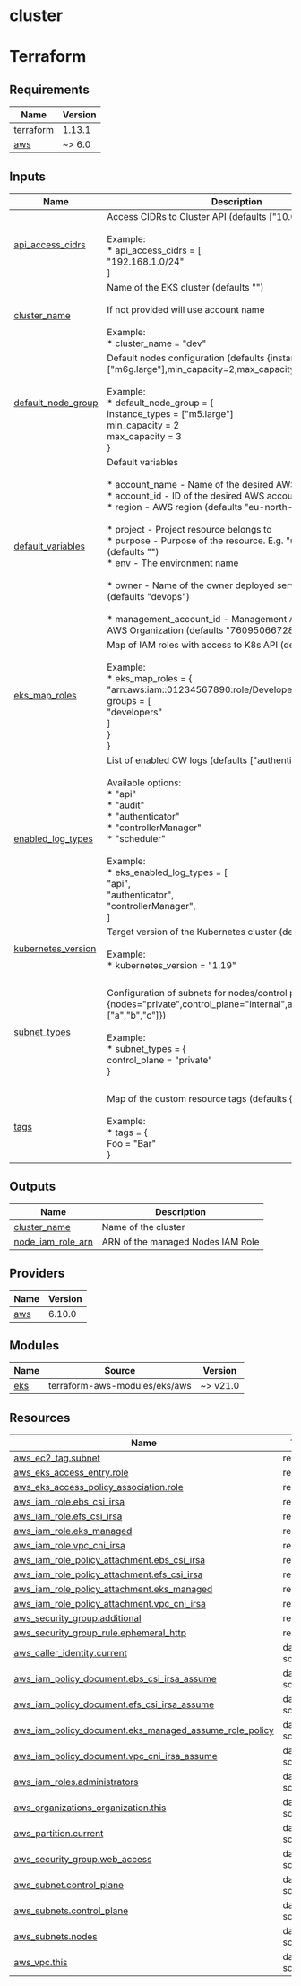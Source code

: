# cluster

<!-- BEGIN_TF_DOCS -->


# Terraform
## Requirements

| Name | Version |
|------|---------|
| <a name="requirement_terraform"></a> [terraform](#requirement\_terraform) | 1.13.1 |
| <a name="requirement_aws"></a> [aws](#requirement\_aws) | ~> 6.0 |

## Inputs

| Name | Description | Type | Default | Required |
|------|-------------|------|---------|:--------:|
| <a name="input_api_access_cidrs"></a> [api\_access\_cidrs](#input\_api\_access\_cidrs) | Access CIDRs to Cluster API (defaults ["10.0.0.0/8"])<br/><br/>Example:<br/>* api\_access\_cidrs = [<br/>  "192.168.1.0/24"<br/>] | `set(string)` | <pre>[<br/>  "10.0.0.0/8"<br/>]</pre> | no |
| <a name="input_cluster_name"></a> [cluster\_name](#input\_cluster\_name) | Name of the EKS cluster (defaults "")<br/><br/>If not provided will use account name<br/><br/>Example:<br/>* cluster\_name = "dev" | `string` | `""` | no |
| <a name="input_default_node_group"></a> [default\_node\_group](#input\_default\_node\_group) | Default nodes configuration (defaults {instance\_types=["m6g.large"],min\_capacity=2,max\_capacity=3})<br/><br/>Example:<br/>* default\_node\_group = {<br/>    instance\_types = ["m5.large"]<br/>    min\_capacity   = 2<br/>    max\_capacity   = 3<br/>} | <pre>object(<br/>    {<br/>      instance_types = optional(set(string), ["m6g.large"])<br/>      min_capacity   = optional(number, 2)<br/>      max_capacity   = optional(number, 3)<br/>    }<br/>  )</pre> | <pre>{<br/>  "instance_types": [<br/>    "m6g.large"<br/>  ],<br/>  "max_capacity": 3,<br/>  "min_capacity": 2<br/>}</pre> | no |
| <a name="input_default_variables"></a> [default\_variables](#input\_default\_variables) | Default variables<br/><br/>* account\_name - Name of the desired AWS account<br/>* account\_id - ID of the desired AWS account<br/>* region - AWS region (defaults "eu-north-1")<br/><br/>* project - Project resource belongs to<br/>* purpose - Purpose of the resource. E.g. "upload-images" (defaults "")<br/>* env - The environment name<br/><br/>* owner - Name of the owner deployed services to belong to (defaults "devops")<br/><br/>* management\_account\_id - Management Account of the AWS Organization (defaults "760950667285") | <pre>object({<br/>    account_name = string<br/>    account_id   = string<br/>    region       = optional(string, "eu-north-1")<br/><br/>    project = string<br/>    purpose = optional(string, "")<br/>    env     = string<br/><br/>    owner = optional(string, "devops")<br/><br/>    management_account_id = optional(string, "760950667285")<br/>  })</pre> | n/a | yes |
| <a name="input_eks_map_roles"></a> [eks\_map\_roles](#input\_eks\_map\_roles) | Map of IAM roles with access to K8s API (defaults {})<br/><br/>Example:<br/>* eks\_map\_roles = {<br/>  "arn:aws:iam::01234567890:role/Developers" = {<br/>    groups = [<br/>      "developers"<br/>    ]<br/>  }<br/>} | <pre>map(<br/>    object(<br/>      {<br/>        groups   = list(string)<br/>        is_admin = optional(bool, false)<br/>      }<br/>    )<br/>  )</pre> | `{}` | no |
| <a name="input_enabled_log_types"></a> [enabled\_log\_types](#input\_enabled\_log\_types) | List of enabled CW logs (defaults ["authenticator"])<br/><br/>Available options:<br/>* "api"<br/>* "audit"<br/>* "authenticator"<br/>* "controllerManager"<br/>* "scheduler"<br/><br/>Example:<br/>* eks\_enabled\_log\_types = [<br/>  "api",<br/>  "authenticator",<br/>  "controllerManager",<br/>] | `list(string)` | <pre>[<br/>  "audit",<br/>  "authenticator"<br/>]</pre> | no |
| <a name="input_kubernetes_version"></a> [kubernetes\_version](#input\_kubernetes\_version) | Target version of the Kubernetes cluster (defaults "1.33")<br/><br/>Example:<br/>* kubernetes\_version = "1.19" | `string` | `"1.33"` | no |
| <a name="input_subnet_types"></a> [subnet\_types](#input\_subnet\_types) | Configuration of subnets for nodes/control plane(defaults {nodes="private",control\_plane="internal",availability\_zones=["a","b","c"]})<br/><br/>Example:<br/>* subnet\_types = {<br/>  control\_plane = "private"<br/>} | <pre>object({<br/>    vpc_name           = optional(string, "")<br/>    nodes              = optional(string, "private")<br/>    control_plane      = optional(string, "internal")<br/>    availability_zones = optional(set(string), ["a", "b", "c"])<br/>  })</pre> | <pre>{<br/>  "availability_zones": [<br/>    "a",<br/>    "b",<br/>    "c"<br/>  ],<br/>  "control_plane": "internal",<br/>  "nodes": "private",<br/>  "vpc_name": ""<br/>}</pre> | no |
| <a name="input_tags"></a> [tags](#input\_tags) | Map of the custom resource tags (defaults {})<br/><br/>Example:<br/>* tags = {<br/>  Foo = "Bar"<br/>} | `map(string)` | `{}` | no |

## Outputs

| Name | Description |
|------|-------------|
| <a name="output_cluster_name"></a> [cluster\_name](#output\_cluster\_name) | Name of the cluster |
| <a name="output_node_iam_role_arn"></a> [node\_iam\_role\_arn](#output\_node\_iam\_role\_arn) | ARN of the managed Nodes IAM Role |

## Providers

| Name | Version |
|------|---------|
| <a name="provider_aws"></a> [aws](#provider\_aws) | 6.10.0 |

## Modules

| Name | Source | Version |
|------|--------|---------|
| <a name="module_eks"></a> [eks](#module\_eks) | terraform-aws-modules/eks/aws | ~> v21.0 |

## Resources

| Name | Type |
|------|------|
| [aws_ec2_tag.subnet](https://registry.terraform.io/providers/hashicorp/aws/latest/docs/resources/ec2_tag) | resource |
| [aws_eks_access_entry.role](https://registry.terraform.io/providers/hashicorp/aws/latest/docs/resources/eks_access_entry) | resource |
| [aws_eks_access_policy_association.role](https://registry.terraform.io/providers/hashicorp/aws/latest/docs/resources/eks_access_policy_association) | resource |
| [aws_iam_role.ebs_csi_irsa](https://registry.terraform.io/providers/hashicorp/aws/latest/docs/resources/iam_role) | resource |
| [aws_iam_role.efs_csi_irsa](https://registry.terraform.io/providers/hashicorp/aws/latest/docs/resources/iam_role) | resource |
| [aws_iam_role.eks_managed](https://registry.terraform.io/providers/hashicorp/aws/latest/docs/resources/iam_role) | resource |
| [aws_iam_role.vpc_cni_irsa](https://registry.terraform.io/providers/hashicorp/aws/latest/docs/resources/iam_role) | resource |
| [aws_iam_role_policy_attachment.ebs_csi_irsa](https://registry.terraform.io/providers/hashicorp/aws/latest/docs/resources/iam_role_policy_attachment) | resource |
| [aws_iam_role_policy_attachment.efs_csi_irsa](https://registry.terraform.io/providers/hashicorp/aws/latest/docs/resources/iam_role_policy_attachment) | resource |
| [aws_iam_role_policy_attachment.eks_managed](https://registry.terraform.io/providers/hashicorp/aws/latest/docs/resources/iam_role_policy_attachment) | resource |
| [aws_iam_role_policy_attachment.vpc_cni_irsa](https://registry.terraform.io/providers/hashicorp/aws/latest/docs/resources/iam_role_policy_attachment) | resource |
| [aws_security_group.additional](https://registry.terraform.io/providers/hashicorp/aws/latest/docs/resources/security_group) | resource |
| [aws_security_group_rule.ephemeral_http](https://registry.terraform.io/providers/hashicorp/aws/latest/docs/resources/security_group_rule) | resource |
| [aws_caller_identity.current](https://registry.terraform.io/providers/hashicorp/aws/latest/docs/data-sources/caller_identity) | data source |
| [aws_iam_policy_document.ebs_csi_irsa_assume](https://registry.terraform.io/providers/hashicorp/aws/latest/docs/data-sources/iam_policy_document) | data source |
| [aws_iam_policy_document.efs_csi_irsa_assume](https://registry.terraform.io/providers/hashicorp/aws/latest/docs/data-sources/iam_policy_document) | data source |
| [aws_iam_policy_document.eks_managed_assume_role_policy](https://registry.terraform.io/providers/hashicorp/aws/latest/docs/data-sources/iam_policy_document) | data source |
| [aws_iam_policy_document.vpc_cni_irsa_assume](https://registry.terraform.io/providers/hashicorp/aws/latest/docs/data-sources/iam_policy_document) | data source |
| [aws_iam_roles.administrators](https://registry.terraform.io/providers/hashicorp/aws/latest/docs/data-sources/iam_roles) | data source |
| [aws_organizations_organization.this](https://registry.terraform.io/providers/hashicorp/aws/latest/docs/data-sources/organizations_organization) | data source |
| [aws_partition.current](https://registry.terraform.io/providers/hashicorp/aws/latest/docs/data-sources/partition) | data source |
| [aws_security_group.web_access](https://registry.terraform.io/providers/hashicorp/aws/latest/docs/data-sources/security_group) | data source |
| [aws_subnet.control_plane](https://registry.terraform.io/providers/hashicorp/aws/latest/docs/data-sources/subnet) | data source |
| [aws_subnets.control_plane](https://registry.terraform.io/providers/hashicorp/aws/latest/docs/data-sources/subnets) | data source |
| [aws_subnets.nodes](https://registry.terraform.io/providers/hashicorp/aws/latest/docs/data-sources/subnets) | data source |
| [aws_vpc.this](https://registry.terraform.io/providers/hashicorp/aws/latest/docs/data-sources/vpc) | data source |
<!-- END_TF_DOCS -->
